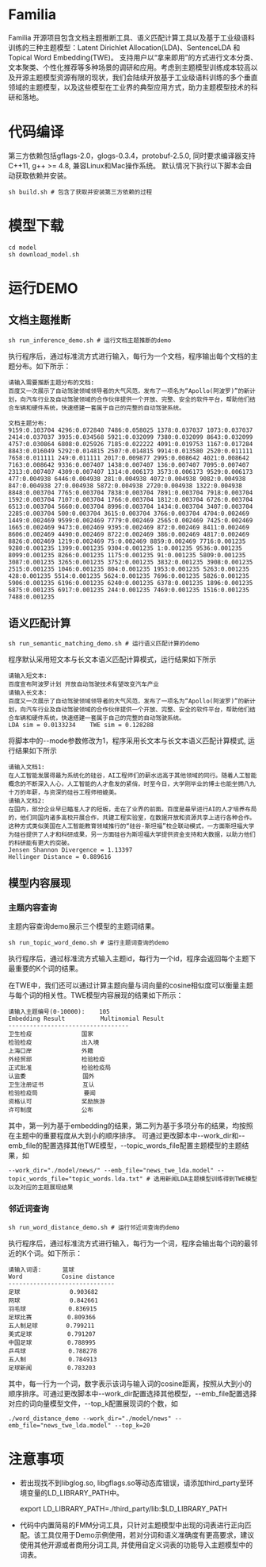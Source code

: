 # Familia

Familia 开源项目包含文档主题推断工具、语义匹配计算工具以及基于工业级语料训练的三种主题模型：Latent Dirichlet Allocation(LDA)、SentenceLDA 和Topical Word Embedding(TWE)。 支持用户以“拿来即用”的方式进行文本分类、文本聚类、个性化推荐等多种场景的调研和应用。考虑到主题模型训练成本较高以及开源主题模型资源有限的现状，我们会陆续开放基于工业级语料训练的多个垂直领域的主题模型，以及这些模型在工业界的典型应用方式，助力主题模型技术的科研和落地。

# 代码编译
第三方依赖包括gflags-2.0，glogs-0.3.4，protobuf-2.5.0, 同时要求编译器支持C++11, g++ >= 4.8, 兼容Linux和Mac操作系统。
默认情况下执行以下脚本会自动获取依赖并安装。
    
    sh build.sh # 包含了获取并安装第三方依赖的过程

# 模型下载

    cd model
    sh download_model.sh

# 运行DEMO
## 文档主题推断
    
    sh run_inference_demo.sh # 运行文档主题推断的demo
    
执行程序后，通过标准流方式进行输入，每行为一个文档，程序输出每个文档的主题分布。如下所示：

    请输入需要推断主题分布的文档:
    百度又一次展示了自动驾驶领域领导者的大气风范，发布了一项名为“Apollo(阿波罗)”的新计划，向汽车行业及自动驾驶领域的合作伙伴提供一个开放、完整、安全的软件平台，帮助他们结合车辆和硬件系统，快速搭建一套属于自己的完整的自动驾驶系统。
    
    文档主题分布:
    9159:0.103704 4296:0.072840 7486:0.058025 1378:0.037037 1073:0.037037 2414:0.037037 3935:0.034568 5921:0.032099 7380:0.032099 8643:0.032099 4757:0.030864 6808:0.025926 7185:0.022222 4091:0.019753 1167:0.017284 8843:0.016049 5292:0.014815 2507:0.014815 9914:0.013580 2520:0.011111 7658:0.011111 249:0.011111 2017:0.009877 2995:0.008642 4021:0.008642 7163:0.008642 9336:0.007407 1438:0.007407 136:0.007407 7095:0.007407 2313:0.007407 4309:0.007407 1314:0.006173 3573:0.006173 9529:0.006173 477:0.004938 6446:0.004938 281:0.004938 4072:0.004938 9082:0.004938 847:0.004938 27:0.004938 5872:0.004938 2720:0.004938 1322:0.004938 8848:0.003704 7765:0.003704 7838:0.003704 7891:0.003704 7918:0.003704 1592:0.003704 7107:0.003704 1766:0.003704 1812:0.003704 6726:0.003704 6513:0.003704 5660:0.003704 8996:0.003704 1434:0.003704 3407:0.003704 2285:0.003704 500:0.003704 3615:0.003704 3766:0.003704 4704:0.002469 1449:0.002469 9599:0.002469 7779:0.002469 2565:0.002469 7425:0.002469 1665:0.002469 9473:0.002469 9395:0.002469 872:0.002469 8411:0.002469 8606:0.002469 4490:0.002469 8722:0.002469 386:0.002469 4817:0.002469 8826:0.002469 1219:0.002469 75:0.002469 8859:0.002469 7716:0.001235 9280:0.001235 1399:0.001235 9304:0.001235 1:0.001235 9536:0.001235 8099:0.001235 8266:0.001235 1175:0.001235 91:0.001235 5809:0.001235 3087:0.001235 3265:0.001235 3752:0.001235 3832:0.001235 3908:0.001235 2515:0.001235 1046:0.001235 804:0.001235 1953:0.001235 5263:0.001235 428:0.001235 5514:0.001235 5624:0.001235 7696:0.001235 5826:0.001235 5906:0.001235 6196:0.001235 6240:0.001235 6378:0.001235 1896:0.001235 6875:0.001235 6917:0.001235 244:0.001235 7469:0.001235 1516:0.001235 7488:0.001235


## 语义匹配计算

    sh run_semantic_matching_demo.sh # 运行语义匹配计算的demo

程序默认采用短文本与长文本语义匹配计算模式，运行结果如下所示

    请输入短文本:
    百度宣布阿波罗计划 开放自动驾驶技术有望改变汽车产业
    请输入长文本:
    百度又一次展示了自动驾驶领域领导者的大气风范，发布了一项名为“Apollo(阿波罗)”的新计划，向汽车行业及自动驾驶领域的合作伙伴提供一个开放、完整、安全的软件平台，帮助他们结合车辆和硬件系统，快速搭建一套属于自己的完整的自动驾驶系统。
    LDA sim = 0.0133234    TWE sim = 0.128288

将脚本中的--mode参数修改为1，程序采用长文本与长文本语义匹配计算模式, 运行结果如下所示

    请输入文档1:
    在人工智能发展得最为系统化的硅谷，AI工程师们的薪水远高于其他领域的同行。随着人工智能概念的不断深入人心，人工智能的人才愈发的紧俏，时至今日，大学刚毕业的博士也能坐拥八九十万的年薪，与资深的硅谷工程师相媲美。
    请输入文档2:
    在国内，部分企业早已瞄准人才的短板，走在了业界的前面。百度是最早进行AI的人才培养布局的，他们同国内诸多高校开展合作，共建工程实验室，在数据开放和资源共享上进行各种合作。这种方式类似美国在人工智能教育领域推行的“硅谷-斯坦福”校企联动模式，一方面斯坦福大学为硅谷提供了人才和科研成果，另一方面硅谷为斯坦福大学提供资金支持和大数据，以助力他们的科研能有更大的突破。
    Jensen Shannon Divergence = 1.13397    
    Hellinger Distance = 0.889616

## 模型内容展现

### 主题内容查询

主题内容查询demo展示三个模型的主题词结果。

    sh run_topic_word_demo.sh # 运行主题词查询的demo

执行程序后，通过标准流方式输入主题id，每行为一个id，程序会返回每个主题下最重要的K个词的结果。

在TWE中，我们还可以通过计算主题向量与词向量的cosine相似度可以衡量主题与每个词的相关性。TWE模型内容展现的结果如下所示：

    请输入主题编号(0-10000):    105
    Embedding Result          Multinomial Result
    ----------------------------------
    卫生检疫              国家
    检验检疫              出入境
    上海口岸              外籍
    外经贸部              检验检疫
    正式批准              检验检疫局
    认监委                国外
    卫生注册证书           互认
    检验检疫局             要闻
    资格认可              奖励旅游
    许可制度              公布

其中，第一列为基于embedding的结果，第二列为基于多项分布的结果，均按照在主题中的重要程度从大到小的顺序排序。
可通过更改脚本中--work_dir和--emb_file的配置选择其他TWE模型，--topic_words_file配置主题模型的主题结果，如

    --work_dir="./model/news/" --emb_file="news_twe_lda.model" --topic_words_file="topic_words.lda.txt" # 选用新闻LDA主题模型训练得到TWE模型以及对应的主题展现结果

### 邻近词查询

    sh run_word_distance_demo.sh # 运行邻近词查询的demo

执行程序后，通过标准流方式进行输入，每行为一个词，程序会输出每个词的最邻近的K个词。如下所示：

    请输入词语:      篮球
    Word           Cosine distance
    ------------------------------
    足球              0.903682
    网球              0.842661
    羽毛球            0.836915
    足球比赛          0.809366
    五人制足球        0.799211
    美式足球          0.791207
    中国足球          0.788995
    乒乓球            0.788278
    五人制            0.784913
    足球新闻          0.783203

其中，每一行为一个词，数字表示该词与输入词的cosine距离，按照从大到小的顺序排序。可通过更改脚本中--work_dir配置选择其他模型，--emb_file配置选择对应的词向量模型文件，--top_k配置展现词的个数，如

    ./word_distance_demo --work_dir="./model/news" --emb_file="news_twe_lda.model" --top_k=20

# 注意事项
*   若出现找不到libglog.so, libgflags.so等动态库错误，请添加third_party至环境变量的LD_LIBRARY_PATH中。

    export LD_LIBRARY_PATH=./third_party/lib:$LD_LIBRARY_PATH

* 代码中内置简易的FMM分词工具，只针对主题模型中出现的词表进行正向匹配。该工具仅用于Demo示例使用，若对分词和语义准确度有更高要求，建议使用其他开源或者商用分词工具, 并使用自定义词表的功能导入主题模型中的词表。

